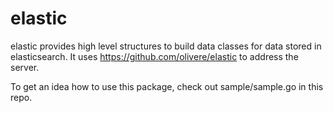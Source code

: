 # elastic

elastic provides high level structures to build data classes for data stored in elasticsearch. It uses https://github.com/olivere/elastic to address the server.

To get an idea how to use this package, check out sample/sample.go in this repo.